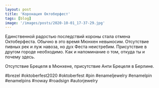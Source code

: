 ```yaml
---
layout: post
title: 'Коронация Октоберфест'
tags: [blog]
image: '/images/posts/2020-10-01_17-37-29.jpg'
---
```


Единственной радостью последствий короны стала отмена Октоберфеста. Обычно в это время Мюнхен невыносим. Отсутствие пивных рек и луж навоза, но дух Феста неистребим. Присутствие в другом городе необходимо. Как и напоминание о том, откуда ты и почему здесь.

Отсутствие Брецеля в Мюнхене, присутствие Анти Брецеля в Берлине.

#brezel #oktoberfest2020 #oktoberfest #pin #enameljewelry #enamelpin #enamelpins #noway #roadsign #autorjewelry
